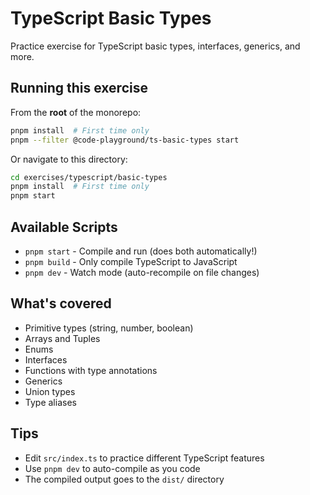 # TypeScript Basic Types

Practice exercise for TypeScript basic types, interfaces, generics, and more.

## Running this exercise

From the **root** of the monorepo:
```bash
pnpm install  # First time only
pnpm --filter @code-playground/ts-basic-types start
```

Or navigate to this directory:
```bash
cd exercises/typescript/basic-types
pnpm install  # First time only
pnpm start
```

## Available Scripts

- `pnpm start` - Compile and run (does both automatically!)
- `pnpm build` - Only compile TypeScript to JavaScript
- `pnpm dev` - Watch mode (auto-recompile on file changes)

## What's covered

- Primitive types (string, number, boolean)
- Arrays and Tuples
- Enums
- Interfaces
- Functions with type annotations
- Generics
- Union types
- Type aliases

## Tips

- Edit `src/index.ts` to practice different TypeScript features
- Use `pnpm dev` to auto-compile as you code
- The compiled output goes to the `dist/` directory

